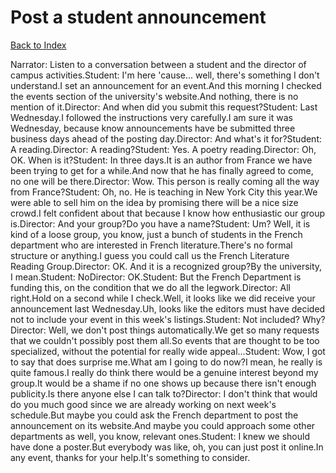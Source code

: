 # Post a student announcement
[Back to Index](https://github.com/windows10010/tpoExtractor/blog/master/README.md)

Narrator: Listen to a conversation between a student and the director of campus activities.Student: I'm here 'cause... well, there's something I don't understand.I set an announcement for an event.And this morning I checked the events section of the university's website.And nothing, there is no mention of it.Director: And when did you submit this request?Student: Last Wednesday.I followed the instructions very carefully.I am sure it was Wednesday, because know announcements have be submitted three business days ahead of the posting day.Director: And what's it for?Student: A reading.Director: A reading?Student: Yes. A poetry reading.Director: Oh, OK. When is it?Student: In three days.It is an author from France we have been trying to get for a while.And now that he has finally agreed to come, no one will be there.Director: Wow. This person is really coming all the way from France?Student: Oh, no. He is teaching in New York City this year.We were able to sell him on the idea by promising there will be a nice size crowd.I felt confident about that because I know how enthusiastic our group is.Director: And your group?Do you have a name?Student: Um? Well, it is kind of a loose group, you know, just a bunch of students in the French department who are interested in French literature.There's no formal structure or anything.I guess you could call us the French Literature Reading Group.Director: OK. And it is a recognized group?By the university, I mean.Student: NoDirector: OK.Student: But the French Department is funding this, on the condition that we do all the legwork.Director: All right.Hold on a second while I check.Well, it looks like we did receive your announcement last Wednesday.Uh, looks like the editors must have decided not to include your event in this week's listings.Student: Not included? Why?Director: Well, we don't post things automatically.We get so many requests that we couldn't possibly post them all.So events that are thought to be too specialized, without the potential for really wide appeal...Student: Wow, I got to say that does surprise me.What am I going to do now?I mean, he really is quite famous.I really do think there would be a genuine interest beyond my group.It would be a shame if no one shows up because there isn't enough publicity.Is there anyone else I can talk to?Director: I don't think that would do you much good since we are already working on next week's schedule.But maybe you could ask the French department to post the announcement on its website.And maybe you could approach some other departments as well, you know, relevant ones.Student: I knew we should have done a poster.But everybody was like, oh, you can just post it online.In any event, thanks for your help.It's something to consider. 